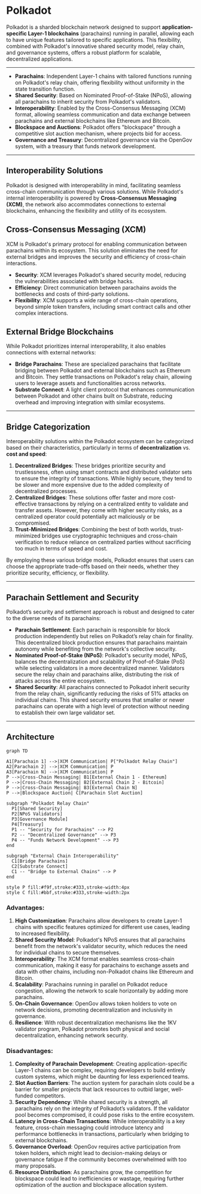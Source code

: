 # Polkadot

Polkadot is a sharded blockchain network designed to support **application-specific Layer-1 blockchains** (parachains) running in parallel, allowing each to have unique features tailored to specific applications. This flexibility, combined with Polkadot's innovative shared security model, relay chain, and governance systems, offers a robust platform for scalable, decentralized applications.

---

- **Parachains**: Independent Layer-1 chains with tailored functions running on Polkadot's relay chain, offering flexibility without uniformity in the state transition function.
- **Shared Security**: Based on Nominated Proof-of-Stake (NPoS), allowing all parachains to inherit security from Polkadot's validators.
- **Interoperability**: Enabled by the Cross-Consensus Messaging (XCM) format, allowing seamless communication and data exchange between parachains and external blockchains like Ethereum and Bitcoin.
- **Blockspace and Auctions**: Polkadot offers "blockspace" through a competitive slot auction mechanism, where projects bid for access.
- **Governance and Treasury**: Decentralized governance via the OpenGov system, with a treasury that funds network development.

---

## Interoperability Solutions

Polkadot is designed with interoperability in mind, facilitating seamless cross-chain communication through various solutions. While Polkadot's internal interoperability is powered by **Cross-Consensus Messaging (XCM)**, the network also accommodates connections to external blockchains, enhancing the flexibility and utility of its ecosystem.

## Cross-Consensus Messaging (XCM)

XCM is Polkadot's primary protocol for enabling communication between parachains within its ecosystem. This solution eliminates the need for external bridges and improves the security and efficiency of cross-chain interactions.

- **Security**: XCM leverages Polkadot's shared security model, reducing the vulnerabilities associated with bridge hacks.
- **Efficiency**: Direct communication between parachains avoids the bottlenecks and costs of third-party solutions.
- **Flexibility**: XCM supports a wide range of cross-chain operations, beyond simple token transfers, including smart contract calls and other complex interactions.

## External Bridge Blockchains

While Polkadot prioritizes internal interoperability, it also enables connections with external networks:

- **Bridge Parachains**: These are specialized parachains that facilitate bridging between Polkadot and external blockchains such as Ethereum and Bitcoin. They settle transactions on Polkadot's relay chain, allowing users to leverage assets and functionalities across networks.
- **Substrate Connect**: A light client protocol that enhances communication between Polkadot and other chains built on Substrate, reducing overhead and improving integration with similar ecosystems.

---

## Bridge Categorization

Interoperability solutions within the Polkadot ecosystem can be categorized based on their characteristics, particularly in terms of **decentralization** vs. **cost and speed**:

1. **Decentralized Bridges**: These bridges prioritize security and trustlessness, often using smart contracts and distributed validator sets to ensure the integrity of transactions. While highly secure, they tend to be slower and more expensive due to the added complexity of decentralized processes.
2. **Centralized Bridges**: These solutions offer faster and more cost-effective transactions by relying on a centralized entity to validate and transfer assets. However, they come with higher security risks, as a centralized operator could potentially act maliciously or be compromised.
3. **Trust-Minimized Bridges**: Combining the best of both worlds, trust-minimized bridges use cryptographic techniques and cross-chain verification to reduce reliance on centralized parties without sacrificing too much in terms of speed and cost.

By employing these various bridge models, Polkadot ensures that users can choose the appropriate trade-offs based on their needs, whether they prioritize security, efficiency, or flexibility.

---

## Parachain Settlement and Security

Polkadot’s security and settlement approach is robust and designed to cater to the diverse needs of its parachains:

- **Parachain Settlement**: Each parachain is responsible for block production independently but relies on Polkadot’s relay chain for finality. This decentralized block production ensures that parachains maintain autonomy while benefiting from the network's collective security.
- **Nominated Proof-of-Stake (NPoS)**: Polkadot's security model, NPoS, balances the decentralization and scalability of Proof-of-Stake (PoS) while selecting validators in a more decentralized manner. Validators secure the relay chain and parachains alike, distributing the risk of attacks across the entire ecosystem.
- **Shared Security**: All parachains connected to Polkadot inherit security from the relay chain, significantly reducing the risks of 51% attacks on individual chains. This shared security ensures that smaller or newer parachains can operate with a high level of protection without needing to establish their own large validator set.

---

## Architecture
```mermaid
graph TD

A1[Parachain 1] -->|XCM Communication| P["Polkadot Relay Chain"]
A2[Parachain 2] -->|XCM Communication| P
A3[Parachain N] -->|XCM Communication| P
P -->|Cross-Chain Messaging| B1[External Chain 1 - Ethereum]
P -->|Cross-Chain Messaging| B2[External Chain 2 - Bitcoin]
P -->|Cross-Chain Messaging| B3[External Chain N]
P -->|Blockspace Auction| C[Parachain Slot Auction]

subgraph "Polkadot Relay Chain"
  P1[Shared Security]
  P2[NPoS Validators]
  P3[Governance Module]
  P4[Treasury]
  P1 -- "Security for Parachains" --> P2
  P2 -- "Decentralized Governance" --> P3
  P4 -- "Funds Network Development" --> P3
end

subgraph "External Chain Interoperability"
  C1[Bridge Parachains]
  C2[Substrate Connect]
  C1 -- "Bridge to External Chains" --> P
end

style P fill:#f9f,stroke:#333,stroke-width:4px
style C fill:#bbf,stroke:#333,stroke-width:2px
```

### Advantages:

1. **High Customization**: Parachains allow developers to create Layer-1 chains with specific features optimized for different use cases, leading to increased flexibility.
2. **Shared Security Model**: Polkadot's NPoS ensures that all parachains benefit from the network's validator security, which reduces the need for individual chains to secure themselves.
3. **Interoperability**: The XCM format enables seamless cross-chain communication, making it easy for parachains to exchange assets and data with other chains, including non-Polkadot chains like Ethereum and Bitcoin.
4. **Scalability**: Parachains running in parallel on Polkadot reduce congestion, allowing the network to scale horizontally by adding more parachains.
5. **On-Chain Governance**: OpenGov allows token holders to vote on network decisions, promoting decentralization and inclusivity in governance.
6. **Resilience**: With robust decentralization mechanisms like the 1KV validator program, Polkadot promotes both physical and social decentralization, enhancing network security.

### Disadvantages:

1. **Complexity of Parachain Development**: Creating application-specific Layer-1 chains can be complex, requiring developers to build entirely custom systems, which might be daunting for less experienced teams.
2. **Slot Auction Barriers**: The auction system for parachain slots could be a barrier for smaller projects that lack resources to outbid larger, well-funded competitors.
3. **Security Dependency**: While shared security is a strength, all parachains rely on the integrity of Polkadot’s validators. If the validator pool becomes compromised, it could pose risks to the entire ecosystem.
4. **Latency in Cross-Chain Transactions**: While interoperability is a key feature, cross-chain messaging could introduce latency and performance bottlenecks in transactions, particularly when bridging to external blockchains.
5. **Governance Overload**: OpenGov requires active participation from token holders, which might lead to decision-making delays or governance fatigue if the community becomes overwhelmed with too many proposals.
6. **Resource Distribution**: As parachains grow, the competition for blockspace could lead to inefficiencies or wastage, requiring further optimization of the auction and blockspace allocation system.
